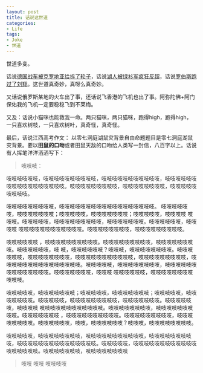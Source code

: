 ```yaml
---
layout: post
title: 话说这世道
categories:
- Life
tags:
- Joke
- 世道
---
```


世道多变。

话说[德国战车被克罗地亚给拆了轮子](http://sports.sina.com.cn/euro2008/g/2008-06-13/01513718974.shtml)，话说[湖人被绿衫军疯狂反超](http://sports.sina.com.cn/k/2008-06-13/11503720432.shtml)，话说[罗伯斯跑过了刘翔](http://sports.sina.com.cn/o/2008-06-13/01063718889.shtml)。这世道真奇妙，真呀么真奇妙。

又话说俄罗斯某地的火车出了事，还话说飞香港的飞机也出了事。阿弥陀佛+阿门保佑我的飞机一定要稳稳飞到不莱梅。

又及：话说小猫咪也能救我一命。两只猫咪，两只猫咪，跑得high，跑得high，一只喜欢树枝，一只喜欢树叶，真奇怪，真奇怪。

最后，话说江西高考作文： 以零七洞庭湖鼠灾背景自由命题题目是零七洞庭湖鼠灾背景。要以**田鼠的口吻**或者田鼠天敌的口吻给人类写一封信，八百字以上。话说有人挥笔洋洋洒洒写下：


> 吱吱吱：

吱吱吱吱吱吱，吱吱吱吱吱吱吱吱吱吱，吱吱吱吱吱吱吱吱吱吱吱，吱吱吱吱吱吱吱吱吱吱吱吱吱吱吱吱吱。吱吱吱吱吱吱吱吱吱，吱吱吱吱吱吱吱吱，吱吱吱吱吱吱吱吱吱。

吱吱吱吱吱吱吱吱吱，吱吱吱吱吱吱吱吱吱吱吱吱吱吱吱吱吱吱。 吱吱吱吱吱吱，吱吱吱吱吱吱吱；吱吱吱吱吱，吱吱吱吱吱吱吱；吱吱吱吱吱，吱吱吱吱 吱吱吱。吱吱吱吱吱，吱吱吱吱吱吱吱吱吱，吱吱吱吱吱吱吱。吱吱吱吱吱吱，吱吱吱吱 吱吱吱吱吱吱吱吱吱吱吱吱。吱吱吱吱吱吱吱吱，吱吱吱吱吱吱吱吱吱。

吱吱吱吱吱吱 ，吱吱吱吱吱吱吱吱吱吱。吱吱吱吱吱吱吱吱吱，吱吱吱吱吱吱吱吱。吱吱吱吱吱吱，吱 吱，吱吱吱吱吱吱？吱吱吱，吱吱吱吱吱吱吱吱。吱吱吱吱吱吱，吱吱吱吱吱吱吱吱，吱吱吱吱吱吱吱吱吱吱吱，吱吱吱吱吱吱吱吱吱，吱吱吱吱吱吱吱吱吱吱吱吱吱吱吱。吱吱吱吱吱，吱吱吱吱吱吱吱吱，吱吱吱吱吱吱吱吱吱吱吱吱吱吱。吱吱吱吱吱吱吱，吱吱吱 吱吱吱吱吱吱，吱吱吱吱吱吱吱吱吱吱吱。

吱吱吱吱吱，吱吱吱吱吱吱吱；吱吱吱吱吱，吱吱吱吱吱吱吱；吱吱吱吱吱，吱吱吱吱吱吱吱。吱吱吱吱吱，吱吱吱吱吱吱吱吱吱，吱吱吱吱吱吱吱。吱吱吱吱吱吱，吱吱吱吱 吱吱吱吱吱吱吱吱吱吱吱吱。吱吱吱吱吱吱吱吱，吱吱吱吱吱吱吱吱吱。吱吱吱吱吱吱吱 ，吱吱吱吱吱吱吱吱吱吱。吱吱吱吱吱吱吱吱吱，吱吱吱吱吱吱吱吱。吱吱吱吱吱吱，吱吱，吱吱吱吱吱吱？吱吱吱，吱吱吱吱吱吱吱吱。

吱吱吱吱吱，吱吱吱吱吱吱吱吱，吱吱吱吱吱吱吱吱吱吱吱，吱吱吱吱吱吱吱吱吱，吱吱吱吱吱吱吱吱吱吱吱吱吱吱吱。吱吱吱吱吱，吱吱吱吱吱吱吱吱吱吱吱吱吱吱吱吱吱吱。吱吱吱吱吱吱吱，吱吱吱吱吱吱吱吱

> 
> 吱吱
吱吱
吱吱吱吱
